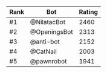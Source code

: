 Rank|Bot|Rating
---|---|---
#1|@NilatacBot|2460
#2|@OpeningsBot|2313
#3|@anti-bot|2152
#4|@CatNail|2003
#5|@pawnrobot|1941
